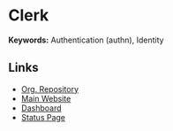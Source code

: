 # Clerk

**Keywords:** Authentication (authn), Identity

## Links

- [Org. Repository](https://github.com/clerkinc)
- [Main Website](https://clerk.com)
- [Dashboard](https://dashboard.clerk.com)
- [Status Page](https://status.clerk.com)
